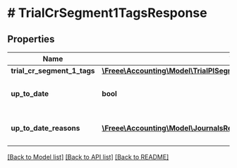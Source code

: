 # # TrialCrSegment1TagsResponse

## Properties

Name | Type | Description | Notes
------------ | ------------- | ------------- | -------------
**trial_cr_segment_1_tags** | [**\Freee\Accounting\Model\TrialPlSegment1TagsResponseTrialPlSegment1Tags**](TrialPlSegment1TagsResponseTrialPlSegment1Tags.md) |  |
**up_to_date** | **bool** | 集計結果が最新かどうか |
**up_to_date_reasons** | [**\Freee\Accounting\Model\JournalsResponseJournalsUpToDateReasons[]**](JournalsResponseJournalsUpToDateReasons.md) | 集計が最新でない場合の要因情報 | [optional]

[[Back to Model list]](../../README.md#models) [[Back to API list]](../../README.md#endpoints) [[Back to README]](../../README.md)
